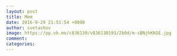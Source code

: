 ```yaml
--- 
layout: post 
title: Mem 
date: 2016-9-29 21:51:54 +0000 
author: svetashov 
image: https://pp.vk.me/c836130/v836130193/2b0d/m-cBNjhKKGE.jpg
comment: 
categories: 
---
```

